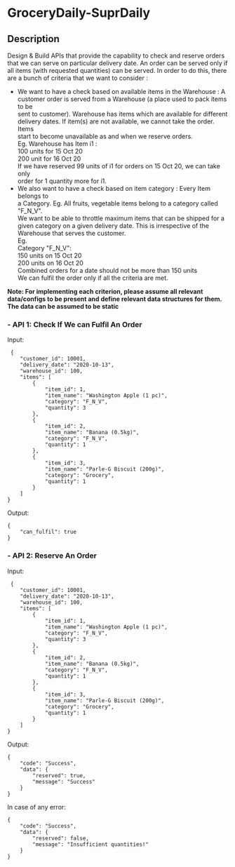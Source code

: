 # GroceryDaily-SuprDaily

## Description
Design & Build APIs that provide the capability to check and reserve orders that
we can serve on particular delivery date. An order can be served only if all items
(with requested quantities) can be served. In order to do this, there are a bunch
of criteria that we want to consider :</br>
- We want to have a check based on available items in the Warehouse : A</br>
customer order is served from a Warehouse (a place used to pack items to be</br>
sent to customer). Warehouse has items which are available for different</br>
delivery dates. If item(s) are not available, we cannot take the order. Items</br>
start to become unavailable as and when we reserve orders.</br>
Eg. Warehouse has Item i1 :</br>
100 units for 15 Oct 20</br>
200 unit for 16 Oct 20</br>
If we have reserved 99 units of i1 for orders on 15 Oct 20, we can take only</br>
order for 1 quantity more for i1.</br>
- We also want to have a check based on item category : Every Item belongs to</br>
a Category. Eg. All fruits, vegetable items belong to a category called "F_N_V".</br>
We want to be able to throttle maximum items that can be shipped for a</br>
given category on a given delivery date. This is irrespective of the</br>
Warehouse that serves the customer.</br>
Eg.</br>
Category "F_N_V":</br>
150 units on 15 Oct 20</br>
200 units on 16 Oct 20</br>
Combined orders for a date should not be more than 150 units</br>
We can fulfil the order only if all the criteria are met.</br>

**Note: For implementing each criterion, please assume all relevant data/configs to be
present and define relevant data structures for them. The data can
be assumed to be static**

### - API 1: Check If We can Fulfil An Order

Input:
```
 {
    "customer_id": 10001,
    "delivery_date": "2020-10-13",
    "warehouse_id": 100,
    "items": [
        {
            "item_id": 1,
            "item_name": "Washington Apple (1 pc)",
            "category": "F_N_V",
            "quantity": 3
        },
        {
            "item_id": 2,
            "item_name": "Banana (0.5kg)",
            "category": "F_N_V",
            "quantity": 1
        },
        {
            "item_id": 3,
            "item_name": "Parle-G Biscuit (200g)",
            "category": "Grocery",
            "quantity": 1
        }
    ]
}
```
Output:
```
{
    "can_fulfil": true
}
```

### - API 2: Reserve An Order

Input:
```
 {
    "customer_id": 10001,
    "delivery_date": "2020-10-13",
    "warehouse_id": 100,
    "items": [
        {
            "item_id": 1,
            "item_name": "Washington Apple (1 pc)",
            "category": "F_N_V",
            "quantity": 3
        },
        {
            "item_id": 2,
            "item_name": "Banana (0.5kg)",
            "category": "F_N_V",
            "quantity": 1
        },
        {
            "item_id": 3,
            "item_name": "Parle-G Biscuit (200g)",
            "category": "Grocery",
            "quantity": 1
        }
    ]
}
```

Output:
```
{
    "code": "Success",
    "data": {
        "reserved": true,
        "message": "Success"
    }
}
```
In case of any error:
```
{
    "code": "Success",
    "data": {
        "reserved": false,
        "message": "Insufficient quantities!"
    }
}
```
